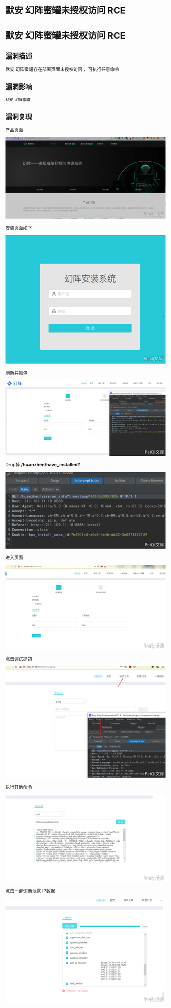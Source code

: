 # 默安 幻阵蜜罐未授权访问 RCE

# 默安 幻阵蜜罐未授权访问 RCE

## 漏洞描述

默安 幻阵蜜罐存在部署页面未授权访问 ，可执行任意命令

## 漏洞影响

```
默安 幻阵蜜罐
```

## 漏洞复现

产品页面



![](/images/202202091842964.png)



安装页面如下

![](/images/202202091843119.png)



刷新并抓包



![](/images/202202091844386.png)



Drop掉 **/huanzhen/have_installed?**



![](/images/202202091844013.png)



进入页面



![](/images/202202091844519.png)

点击调试抓包

![](/images/202202091844068.png)



执行其他命令



![](/images/202202091844606.png)



点击一键诊断泄露 IP数据



![](/images/202202091844354.png)

